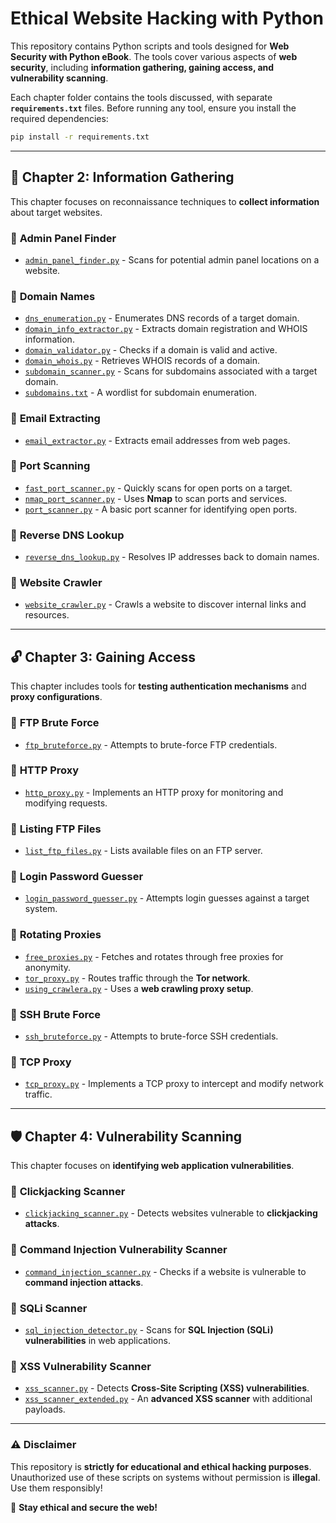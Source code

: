 
# **Ethical Website Hacking with Python**  

This repository contains Python scripts and tools designed for **Web Security with Python eBook**. The tools cover various aspects of **web security**, including **information gathering, gaining access, and vulnerability scanning**.  

Each chapter folder contains the tools discussed, with separate **`requirements.txt`** files. Before running any tool, ensure you install the required dependencies:  

```sh
pip install -r requirements.txt
```  

---

## 📌 **Chapter 2: Information Gathering**  

This chapter focuses on reconnaissance techniques to **collect information** about target websites.  

### 🔹 **Admin Panel Finder**  

- [`admin_panel_finder.py`](Chapter-2/Admin-Panel-Finder/admin_panel_finder.py) - Scans for potential admin panel locations on a website.  

### 🔹 **Domain Names**  
- [`dns_enumeration.py`](Chapter-2/Domain-names/dns_enumeration.py) - Enumerates DNS records of a target domain.  
- [`domain_info_extractor.py`](Chapter-2/Domain-names/domain_info_extractor.py) - Extracts domain registration and WHOIS information.  
- [`domain_validator.py`](Chapter-2/Domain-names/domain_validator.py) - Checks if a domain is valid and active.  
- [`domain_whois.py`](Chapter-2/Domain-names/domain_whois.py) - Retrieves WHOIS records of a domain.  
- [`subdomain_scanner.py`](Chapter-2/Domain-names/subdomain_scanner.py) - Scans for subdomains associated with a target domain.  
- [`subdomains.txt`](Chapter-2/Domain-names/subdomains.txt) - A wordlist for subdomain enumeration.  

### 🔹 **Email Extracting**  
- [`email_extractor.py`](Chapter-2/Email-extracting/email_extractor.py) - Extracts email addresses from web pages.  

### 🔹 **Port Scanning**  
- [`fast_port_scanner.py`](Chapter-2/Port-scanning/fast_port_scanner.py) - Quickly scans for open ports on a target.  
- [`nmap_port_scanner.py`](Chapter-2/Port-scanning/nmap_port_scanner.py) - Uses **Nmap** to scan ports and services.  
- [`port_scanner.py`](Chapter-2/Port-scanning/port_scanner.py) - A basic port scanner for identifying open ports.  

### 🔹 **Reverse DNS Lookup**  
- [`reverse_dns_lookup.py`](Chapter-2/Reverse-DNS-Lookup/reverse_dns_lookup.py) - Resolves IP addresses back to domain names.  

### 🔹 **Website Crawler**  
- [`website_crawler.py`](Chapter-2/Website-Crawler/website_crawler.py) - Crawls a website to discover internal links and resources.  

---

## 🔓 **Chapter 3: Gaining Access**  

This chapter includes tools for **testing authentication mechanisms** and **proxy configurations**.  

### 🔹 **FTP Brute Force**  
- [`ftp_bruteforce.py`](Chapter-3/FTP-Brute-Force/ftp_bruteforce.py) - Attempts to brute-force FTP credentials.  

### 🔹 **HTTP Proxy**  
- [`http_proxy.py`](Chapter-3/HTTP-Proxy/http_proxy.py) - Implements an HTTP proxy for monitoring and modifying requests.  

### 🔹 **Listing FTP Files**  
- [`list_ftp_files.py`](Chapter-3/Listing-FTP-Files/list_ftp_files.py) - Lists available files on an FTP server.  

### 🔹 **Login Password Guesser**  
- [`login_password_guesser.py`](Chapter-3/Login-Password-Guesser/login_password_guesser.py) - Attempts login guesses against a target system.  

### 🔹 **Rotating Proxies**  
- [`free_proxies.py`](Chapter-3/Rotating-Proxies/free_proxies.py) - Fetches and rotates through free proxies for anonymity.  
- [`tor_proxy.py`](Chapter-3/Rotating-Proxies/tor_proxy.py) - Routes traffic through the **Tor network**.  
- [`using_crawlera.py`](Chapter-3/Rotating-Proxies/using_crawlera.py) - Uses a **web crawling proxy setup**.  

### 🔹 **SSH Brute Force**  
- [`ssh_bruteforce.py`](Chapter-3/SSH-Brute-Force/ssh_bruteforce.py) - Attempts to brute-force SSH credentials.  

### 🔹 **TCP Proxy**  
- [`tcp_proxy.py`](Chapter-3/TCP-Proxy/tcp-proxy.py) - Implements a TCP proxy to intercept and modify network traffic.  

---

## 🛡️ **Chapter 4: Vulnerability Scanning**  

This chapter focuses on **identifying web application vulnerabilities**.  

### 🔹 **Clickjacking Scanner**  
- [`clickjacking_scanner.py`](Chapter-4/Clickjacking-Scanner/clickjacking_scanner.py) - Detects websites vulnerable to **clickjacking attacks**.  

### 🔹 **Command Injection Vulnerability Scanner**  
- [`command_injection_scanner.py`](Chapter-4/Command-Injection-Vulnerability-Scanner/command_injection_scanner.py) - Checks if a website is vulnerable to **command injection attacks**.  

### 🔹 **SQLi Scanner**  
- [`sql_injection_detector.py`](Chapter-4/SQLi-Scanner/sql_injection_detector.py) - Scans for **SQL Injection (SQLi) vulnerabilities** in web applications.  

### 🔹 **XSS Vulnerability Scanner**  
- [`xss_scanner.py`](Chapter-4/XSS-Vulnerability-Scanner/xss_scanner.py) - Detects **Cross-Site Scripting (XSS) vulnerabilities**.  
- [`xss_scanner_extended.py`](Chapter-4/XSS-Vulnerability-Scanner/xss_scanner_extended.py) - An **advanced XSS scanner** with additional payloads.  

---

### ⚠️ **Disclaimer**  
This repository is **strictly for educational and ethical hacking purposes**. Unauthorized use of these scripts on systems without permission is **illegal**. Use them responsibly!  

🚀 **Stay ethical and secure the web!**
